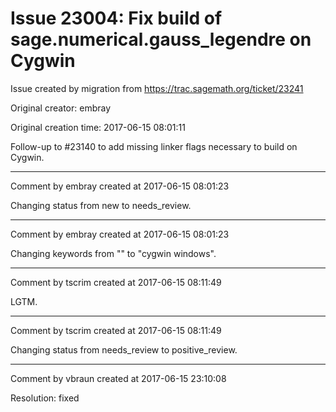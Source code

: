 # Issue 23004: Fix build of sage.numerical.gauss_legendre on Cygwin

Issue created by migration from https://trac.sagemath.org/ticket/23241

Original creator: embray

Original creation time: 2017-06-15 08:01:11

Follow-up to #23140 to add missing linker flags necessary to build on Cygwin.


---

Comment by embray created at 2017-06-15 08:01:23

Changing status from new to needs_review.


---

Comment by embray created at 2017-06-15 08:01:23

Changing keywords from "" to "cygwin windows".


---

Comment by tscrim created at 2017-06-15 08:11:49

LGTM.


---

Comment by tscrim created at 2017-06-15 08:11:49

Changing status from needs_review to positive_review.


---

Comment by vbraun created at 2017-06-15 23:10:08

Resolution: fixed
